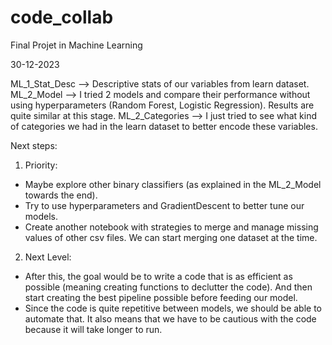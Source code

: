 # code_collab
Final Projet in Machine Learning

30-12-2023

ML_1_Stat_Desc --> Descriptive stats of our variables from learn dataset.
ML_2_Model --> I tried 2 models and compare their performance without using hyperparameters (Random Forest, Logistic Regression). Results are quite similar at this stage.
ML_2_Categories --> I just tried to see what kind of categories we had in the learn dataset to better encode these variables.

Next steps:

1) Priority:
- Maybe explore other binary classifiers (as explained in the ML_2_Model towards the end).
- Try to use hyperparameters and GradientDescent to better tune our models.
- Create another notebook with strategies to merge and manage missing values of other csv files.
  We can start merging one dataset at the time.

2) Next Level:
- After this, the goal would be to write a code that is as efficient as possible (meaning creating functions to declutter the code). And then start creating the best pipeline possible before feeding our model.
- Since the code is quite repetitive between models, we should be able to automate that. It also means that we have to be cautious with the code because it will take longer to run.
